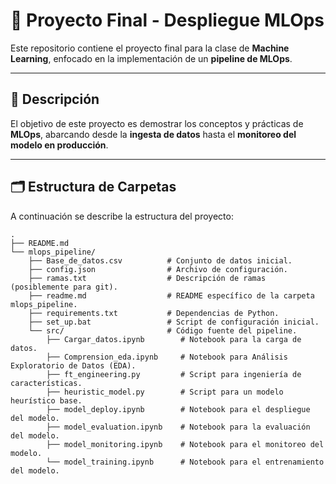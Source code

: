 # 🧠 Proyecto Final - Despliegue MLOps

Este repositorio contiene el proyecto final para la clase de **Machine Learning**, enfocado en la implementación de un **pipeline de MLOps**.

---

## 📘 Descripción

El objetivo de este proyecto es demostrar los conceptos y prácticas de **MLOps**, abarcando desde la **ingesta de datos** hasta el **monitoreo del modelo en producción**.

---

## 🗂️ Estructura de Carpetas

A continuación se describe la estructura del proyecto:

```text
.
├── README.md
└── mlops_pipeline/
    ├── Base_de_datos.csv          # Conjunto de datos inicial.
    ├── config.json                # Archivo de configuración.
    ├── ramas.txt                  # Descripción de ramas (posiblemente para git).
    ├── readme.md                  # README específico de la carpeta mlops_pipeline.
    ├── requirements.txt           # Dependencias de Python.
    ├── set_up.bat                 # Script de configuración inicial.
    └── src/                       # Código fuente del pipeline.
        ├── Cargar_datos.ipynb        # Notebook para la carga de datos.
        ├── Comprension_eda.ipynb     # Notebook para Análisis Exploratorio de Datos (EDA).
        ├── ft_engineering.py         # Script para ingeniería de características.
        ├── heuristic_model.py        # Script para un modelo heurístico base.
        ├── model_deploy.ipynb        # Notebook para el despliegue del modelo.
        ├── model_evaluation.ipynb    # Notebook para la evaluación del modelo.
        ├── model_monitoring.ipynb    # Notebook para el monitoreo del modelo.
        └── model_training.ipynb      # Notebook para el entrenamiento del modelo.
